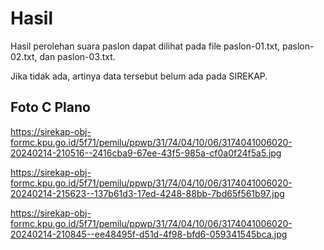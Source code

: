 # Hasil

Hasil perolehan suara paslon dapat dilihat pada file paslon-01.txt, paslon-02.txt, dan paslon-03.txt.

Jika tidak ada, artinya data tersebut belum ada pada SIREKAP.

## Foto C Plano

https://sirekap-obj-formc.kpu.go.id/5f71/pemilu/ppwp/31/74/04/10/06/3174041006020-20240214-210516--2416cba9-67ee-43f5-985a-cf0a0f24f5a5.jpg

https://sirekap-obj-formc.kpu.go.id/5f71/pemilu/ppwp/31/74/04/10/06/3174041006020-20240214-215623--137b61d3-17ed-4248-88bb-7bd65f561b97.jpg

https://sirekap-obj-formc.kpu.go.id/5f71/pemilu/ppwp/31/74/04/10/06/3174041006020-20240214-210845--ee48495f-d51d-4f98-bfd6-059341545bca.jpg

